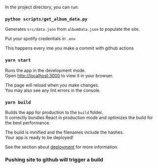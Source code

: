 In the project directory, you can run:

### `python scripts/get_album_data.py`

Generates `src/data.json` from `albumData.json` to populate the site.

Put your spotify credentials in `.env`

This happens every ime you make a commit with github actions

### `yarn start`

Runs the app in the development mode.\
Open [http://localhost:3000](http://localhost:3000) to view it in your browser.

The page will reload when you make changes.\
You may also see any lint errors in the console.

### `yarn build`

Builds the app for production to the `build` folder.\
It correctly bundles React in production mode and optimizes the build for the best performance.

The build is minified and the filenames include the hashes.\
Your app is ready to be deployed!

See the section about [deployment](https://facebook.github.io/create-react-app/docs/deployment) for more information.

### Pushing site to github will trigger a build

